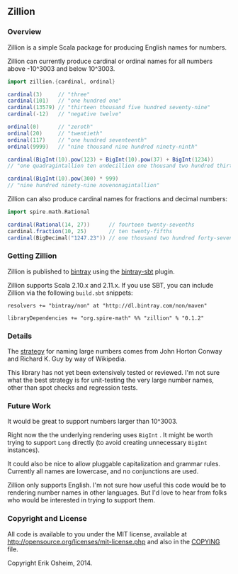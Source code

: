## Zillion

### Overview

Zillion is a simple Scala package for producing English names for
numbers.

Zillion can currently produce cardinal or ordinal names for all
numbers above -10^3003 and below 10^3003.

```scala
import zillion.{cardinal, ordinal}

cardinal(3)     // "three"
cardinal(101)   // "one hundred one"
cardinal(13579) // "thirteen thousand five hundred seventy-nine"
cardinal(-12)   // "negative twelve"

ordinal(0)      // "zeroth"
ordinal(20)     // "twentieth"
ordinal(117)    // "one hundred seventeenth"
ordinal(9999)   // "nine thousand nine hundred ninety-ninth"

cardinal(BigInt(10).pow(123) + BigInt(10).pow(37) + BigInt(1234))
// "one quadragintallion ten undecillion one thousand two hundred thirty-four"

cardinal(BigInt(10).pow(300) * 999)
// "nine hundred ninety-nine novenonagintallion"
```

Zillion can also produce cardinal names for fractions and decimal
numbers:

```scala
import spire.math.Rational

cardinal(Rational(14, 27))      // fourteen twenty-sevenths
cardinal.fraction(10, 25)       // ten twenty-fifths
cardinal(BigDecimal("1247.23")) // one thousand two hundred forty-seven and twenty-three hundredths
```

### Getting Zillion

Zillion is published to [bintray](https://bintray.com/) using the
[bintray-sbt](https://github.com/softprops/bintray-sbt) plugin.

Zillion supports Scala 2.10.x and 2.11.x. If you use SBT, you can
include Zillion via the following `build.sbt` snippets:

```
resolvers += "bintray/non" at "http://dl.bintray.com/non/maven"

libraryDependencies += "org.spire-math" %% "zillion" % "0.1.2"
```

### Details

The [strategy](http://en.wikipedia.org/wiki/Names_of_large_numbers#Proposals_for_new_naming_system)
for naming large numbers comes from John Horton Conway and Richard
K. Guy by way of Wikipedia.

This library has not yet been extensively tested or reviewed. I'm not
sure what the best strategy is for unit-testing the very large number
names, other than spot checks and regression tests.

### Future Work

It would be great to support numbers larger than 10^3003.

Right now the the underlying rendering uses `BigInt` . It might be
worth trying to support `Long` directly (to avoid creating unnecessary
`BigInt` instances).

It could also be nice to allow pluggable capitalization and grammar
rules. Currently all names are lowercase, and no conjunctions are
used.

Zillion only supports English. I'm not sure how useful this code would
be to rendering number names in other languages. But I'd love to hear
from folks who would be interested in trying to support them.

### Copyright and License

All code is available to you under the MIT license, available at
http://opensource.org/licenses/mit-license.php and also in the
[COPYING](COPYING) file.

Copyright Erik Osheim, 2014.
